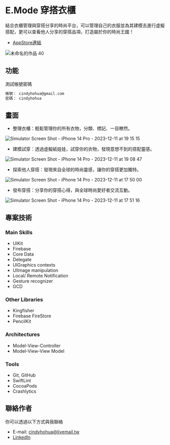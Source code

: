 # E.Mode 穿搭衣櫃
結合衣櫃管理與穿搭分享的時尚平台，可以管理自己的衣服並為其建模去進行虛擬搭配，更可以查看他人分享的穿搭品項，打造屬於你的時尚王國！

- [AppStore連結](https://apps.apple.com/tw/app/e-mode/id6473466946?l=en-GB)

![未命名的作品 40](https://github.com/cindyhohua/MyCloset/assets/141002182/a0045d7e-4535-4086-9a49-ecf8f9d38800)

## 功能

測試帳號密碼 

```bash
帳號： cindyhohua@gmail.com
密碼： cindyhohua
```

## 畫面

- 整理衣櫃：輕鬆管理你的所有衣物，分類、標記、一目瞭然。

![Simulator Screen Shot - iPhone 14 Pro - 2023-12-11 at 19 15 15](https://github.com/cindyhohua/MyCloset/assets/141002182/2a44254c-e3e3-4413-a506-960b6f9c9415)

- 建模試穿：透過虛擬紙娃娃，試穿你的衣物，發現意想不到的搭配靈感。

![Simulator Screen Shot - iPhone 14 Pro - 2023-12-11 at 19 08 47](https://github.com/cindyhohua/MyCloset/assets/141002182/652b1d5f-6ab7-4da1-bcbf-9081b3d5233c)

- 探索他人穿搭：發現來自全球的時尚靈感，讓你的穿搭更加獨特。

![Simulator Screen Shot - iPhone 14 Pro - 2023-12-11 at 17 50 00](https://github.com/cindyhohua/MyCloset/assets/141002182/2a7bf004-7936-456d-a42f-4bd0a09905e6)

- 發布穿搭：分享你的穿搭心得，與全球時尚愛好者交流互動。

![Simulator Screen Shot - iPhone 14 Pro - 2023-12-11 at 17 51 16](https://github.com/cindyhohua/MyCloset/assets/141002182/cdd39351-1bff-4f44-88de-6d57656e32e9)

## 專案技術

### Main Skills
- UIKit
- Firebase
- Core Data
- Delegate
- UIGraphics contexts
- UIImage manipulation 
- Local/ Remote Notification
- Gesture recognizer
- GCD

### Other Libraries
- Kingfisher
- Firebase FireStore
- PencilKit


### Architectures
- Model-View-Controller
- Model-View-View Model

### Tools
- Git, GitHub
- SwiftLint
- CocoaPods
- Crashlytics

## 聯絡作者

你可以透過以下方式與我聯絡

- E-mail: cindyhohua@livemail.tw
- [LinkedIn](https://www.linkedin.com/in/cindyhohua/)

